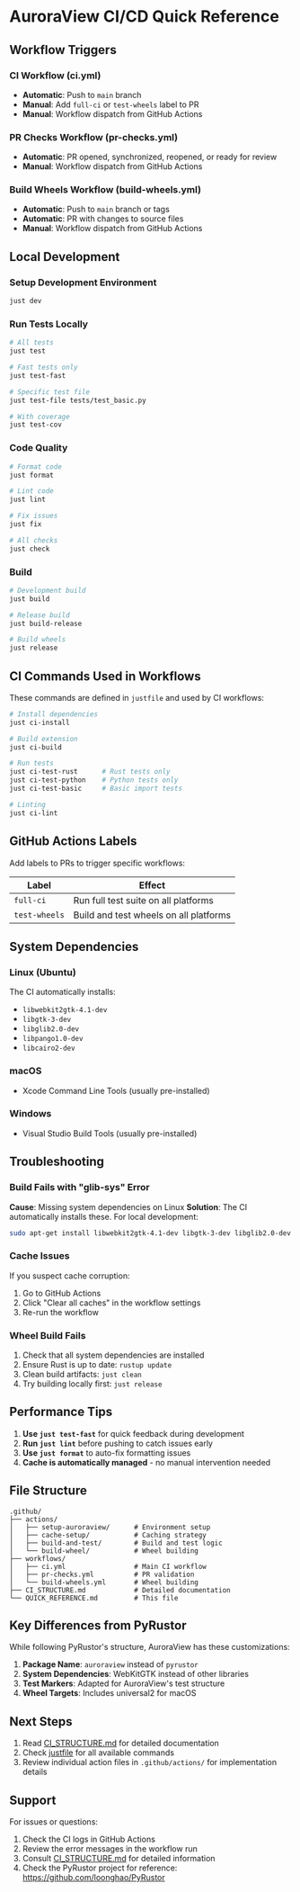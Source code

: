 # AuroraView CI/CD Quick Reference

## Workflow Triggers

### CI Workflow (ci.yml)
- **Automatic**: Push to `main` branch
- **Manual**: Add `full-ci` or `test-wheels` label to PR
- **Manual**: Workflow dispatch from GitHub Actions

### PR Checks Workflow (pr-checks.yml)
- **Automatic**: PR opened, synchronized, reopened, or ready for review
- **Manual**: Workflow dispatch from GitHub Actions

### Build Wheels Workflow (build-wheels.yml)
- **Automatic**: Push to `main` branch or tags
- **Automatic**: PR with changes to source files
- **Manual**: Workflow dispatch from GitHub Actions

## Local Development

### Setup Development Environment
```bash
just dev
```

### Run Tests Locally
```bash
# All tests
just test

# Fast tests only
just test-fast

# Specific test file
just test-file tests/test_basic.py

# With coverage
just test-cov
```

### Code Quality
```bash
# Format code
just format

# Lint code
just lint

# Fix issues
just fix

# All checks
just check
```

### Build
```bash
# Development build
just build

# Release build
just build-release

# Build wheels
just release
```

## CI Commands Used in Workflows

These commands are defined in `justfile` and used by CI workflows:

```bash
# Install dependencies
just ci-install

# Build extension
just ci-build

# Run tests
just ci-test-rust      # Rust tests only
just ci-test-python    # Python tests only
just ci-test-basic     # Basic import tests

# Linting
just ci-lint
```

## GitHub Actions Labels

Add labels to PRs to trigger specific workflows:

| Label | Effect |
|-------|--------|
| `full-ci` | Run full test suite on all platforms |
| `test-wheels` | Build and test wheels on all platforms |

## System Dependencies

### Linux (Ubuntu)
The CI automatically installs:
- `libwebkit2gtk-4.1-dev`
- `libgtk-3-dev`
- `libglib2.0-dev`
- `libpango1.0-dev`
- `libcairo2-dev`

### macOS
- Xcode Command Line Tools (usually pre-installed)

### Windows
- Visual Studio Build Tools (usually pre-installed)

## Troubleshooting

### Build Fails with "glib-sys" Error
**Cause**: Missing system dependencies on Linux
**Solution**: The CI automatically installs these. For local development:
```bash
sudo apt-get install libwebkit2gtk-4.1-dev libgtk-3-dev libglib2.0-dev libpango1.0-dev libcairo2-dev
```

### Cache Issues
If you suspect cache corruption:
1. Go to GitHub Actions
2. Click "Clear all caches" in the workflow settings
3. Re-run the workflow

### Wheel Build Fails
1. Check that all system dependencies are installed
2. Ensure Rust is up to date: `rustup update`
3. Clean build artifacts: `just clean`
4. Try building locally first: `just release`

## Performance Tips

1. **Use `just test-fast`** for quick feedback during development
2. **Run `just lint`** before pushing to catch issues early
3. **Use `just format`** to auto-fix formatting issues
4. **Cache is automatically managed** - no manual intervention needed

## File Structure

```
.github/
├── actions/
│   ├── setup-auroraview/      # Environment setup
│   ├── cache-setup/           # Caching strategy
│   ├── build-and-test/        # Build and test logic
│   └── build-wheel/           # Wheel building
├── workflows/
│   ├── ci.yml                 # Main CI workflow
│   ├── pr-checks.yml          # PR validation
│   └── build-wheels.yml       # Wheel building
├── CI_STRUCTURE.md            # Detailed documentation
└── QUICK_REFERENCE.md         # This file
```

## Key Differences from PyRustor

While following PyRustor's structure, AuroraView has these customizations:

1. **Package Name**: `auroraview` instead of `pyrustor`
2. **System Dependencies**: WebKitGTK instead of other libraries
3. **Test Markers**: Adapted for AuroraView's test structure
4. **Wheel Targets**: Includes universal2 for macOS

## Next Steps

1. Read [CI_STRUCTURE.md](./CI_STRUCTURE.md) for detailed documentation
2. Check [justfile](../justfile) for all available commands
3. Review individual action files in `.github/actions/` for implementation details

## Support

For issues or questions:
1. Check the CI logs in GitHub Actions
2. Review the error messages in the workflow run
3. Consult [CI_STRUCTURE.md](./CI_STRUCTURE.md) for detailed information
4. Check the PyRustor project for reference: https://github.com/loonghao/PyRustor

